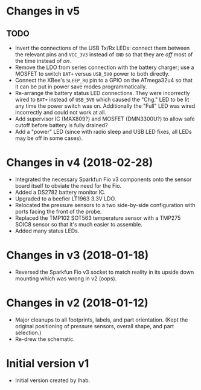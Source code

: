 # Changes in v5 #

## TODO ##

* Invert the connections of the USB Tx/Rx LEDs: connect them between the relevant pins and `VCC_3V3` instead of `GND` so that they are *off* most of the time instead of *on*.
* Remove the LDO from series connection with the battery charger; use a MOSFET to switch `BAT+` versus `USB_5V0` power to both directly.
* Connect the XBee's `SLEEP_RQ` pin to a GPIO on the ATmega32u4 so that it can be put in power save modes programmatically.
* Re-arrange the battery status LED connections. They were incorrectly wired to `BAT+` instead of `USB_5V0` which caused the "Chg." LED to be lit any time the power switch was on. Additionally the "Full" LED was wired incorrectly and could not work at all.
* Add supervisor IC (MAX809?) and MOSFET (DMN3300U?) to allow safe cutoff before battery is fully drained?
* Add a "power" LED (since with radio sleep and USB LED fixes, all LEDs may be off in some cases).

# Changes in v4 (2018-02-28) #

* Integrated the necessary Sparkfun Fio v3 components onto the sensor board itself to obviate the need for the Fio.
* Added a DS2782 battery monitor IC.
* Upgraded to a beefier LT1963 3.3V LDO.
* Relocated the pressure sensors to a two side-by-side configuration with ports facing the front of the probe.
* Replaced the TMP102 SOT563 temperature sensor with a TMP275 SOIC8 sensor so that it's much easier to assemble.
* Added many status LEDs.

# Changes in v3 (2018-01-18) #

* Reversed the Sparkfun Fio v3 socket to match reality in its upside down mounting which was wrong in v2 (oops).

# Changes in v2 (2018-01-12) #

* Major cleanups to all footprints, labels, and part orientation. (Kept the original positioning of pressure sensors, overall shape, and part selection.)
* Re-drew the schematic.

# Initial version v1 #

* Initial version created by Ihab.
